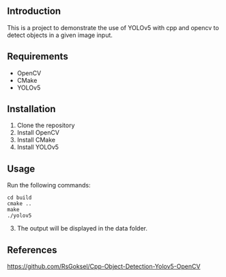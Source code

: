 ## Introduction


This is a project to demonstrate the use of YOLOv5 with cpp and opencv to detect objects in a given image input.

## Requirements

- OpenCV
- CMake
- YOLOv5


## Installation

1. Clone the repository
2. Install OpenCV
3. Install CMake
4. Install YOLOv5



## Usage


Run the following commands:
```
cd build
cmake ..
make
./yolov5
```
3. The output will be displayed in the data folder.

## References
https://github.com/RsGoksel/Cpp-Object-Detection-Yolov5-OpenCV
